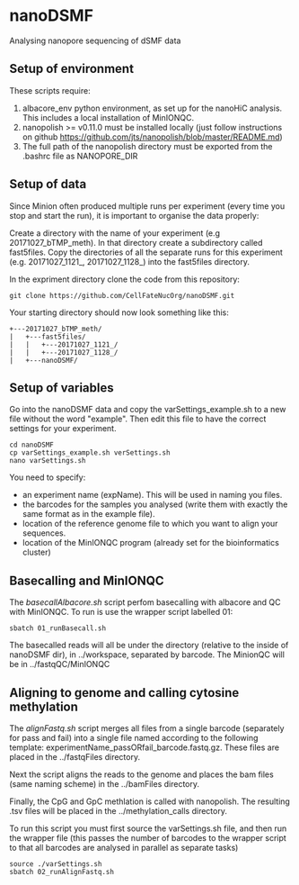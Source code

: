 # nanoDSMF
Analysing nanopore sequencing of dSMF data

## Setup of environment

These scripts require:
1) albacore_env python environment, as set up for the nanoHiC analysis. This includes a local installation of MinIONQC.
2) nanopolish >= v0.11.0 must be installed locally (just follow instructions on github https://github.com/jts/nanopolish/blob/master/README.md)
3) The full path of the nanopolish directory must be exported from the .bashrc file as NANOPORE_DIR

## Setup of data

Since Minion often produced multiple runs per experiment (every time you stop and start the run), it is important to organise the data properly:

Create a directory with the name of your experiment (e.g 20171027_bTMP_meth). In that directory create a subdirectory called fast5files. Copy the directories of all the separate runs for this experiment (e.g. 20171027_1121_, 20171027_1128_) into the fast5files directory.

In the expriment directory clone the code from this repository:
```
git clone https://github.com/CellFateNucOrg/nanoDSMF.git
```
Your starting directory should now look something like this:

```
+---20171027_bTMP_meth/
|   +---fast5files/
|   |   +---20171027_1121_/
|   |   +---20171027_1128_/
|   +---nanoDSMF/
```

## Setup of variables

Go into the nanoDSMF data and copy the varSettings_example.sh to a new file without the word "example". Then edit this file to have the correct settings for your experiment.
```
cd nanoDSMF
cp varSettings_example.sh verSettings.sh
nano varSettings.sh
```

You need to specify: 
- an experiment name (expName). This will be used in naming you files. 
- the barcodes for the samples you analysed (write them with exactly the same format as in the example file).
- location of the reference genome file to which you want to align your sequences.
- location of the MinIONQC program (already set for the bioinformatics cluster)

## Basecalling and MinIONQC
The *basecallAlbacore.sh* script perfom basecalling with albacore and QC with MinIONQC. To run is use the wrapper script labelled 01:

```
sbatch 01_runBasecall.sh
```

The basecalled reads will all be under the directory (relative to the inside of nanoDSMF dir), in ../workspace, separated by barcode. The MinionQC will be in ../fastqQC/MinIONQC

## Aligning to genome and calling cytosine methylation
The *alignFastq.sh* script merges all files from a single barcode (separately for pass and fail) into a single file named according to the following template: experimentName_passORfail_barcode.fastq.gz. These files are placed in the ../fastqFiles directory.

Next the script aligns the reads to the genome and places the bam files (same naming scheme) in the ../bamFiles directory.

Finally, the CpG and GpC methlation is called with nanopolish. The resulting .tsv files will be placed in the ../methylation_calls directory. 

To run this script you must first source the varSettings.sh file, and then run the wrapper file (this passes the number of barcodes to the wrapper script to that all barcodes are analysed in parallel as separate tasks)
```
source ./varSettings.sh
sbatch 02_runAlignFastq.sh
```





